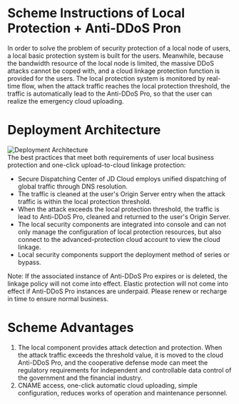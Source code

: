 # Scheme Instructions of Local Protection + Anti-DDoS Pron

In order to solve the problem of security protection of a local node of users, a local basic protection system is built for the users. Meanwhile, because the bandwidth resource of the local node is limited, the massive DDoS attacks cannot be coped with, and a cloud linkage protection function is provided for the users. The local protection system is monitored by real-time flow, when the attack traffic reaches the local protection threshold, the traffic is automatically lead to the Anti-DDoS Pro, so that the user can realize the emergency cloud uploading.

# Deployment Architecture
![Deployment Architecture](https://github.com/jdcloudcom/cn/blob/edit/image/%20Anti-DDoSPro/Best-Practice01.png)<Br/>
The best practices that meet both requirements of user local business protection and one-click upload-to-cloud linkage protection:

- Secure Dispatching Center of JD Cloud employs unified dispatching of global traffic through DNS resolution.
- The traffic is cleaned at the user's Origin Server entry when the attack traffic is within the local protection threshold.
- When the attack exceeds the local protection threshold, the traffic is lead to Anti-DDoS Pro, cleaned and returned to the user's Origin Server.
- The local security components are integrated into console and can not only manage the configuration of local protection resources, but also connect to the advanced-protection cloud account to view the cloud linkage.
- Local security components support the deployment method of series or bypass.

Note: If the associated instance of Anti-DDoS Pro expires or is deleted, the linkage policy will not come into effect. Elastic protection will not come into effect if Anti-DDoS Pro instances are underpaid. Please renew or recharge in time to ensure normal business.

# Scheme Advantages
1. The local component provides attack detection and protection. When the attack traffic exceeds the threshold value, it is moved to the cloud Anti-DDoS Pro, and the cooperative defense mode can meet the regulatory requirements for independent and controllable data control of the government and the financial industry.
2. CNAME access, one-click automatic cloud uploading, simple configuration, reduces works of operation and maintenance personnel.

